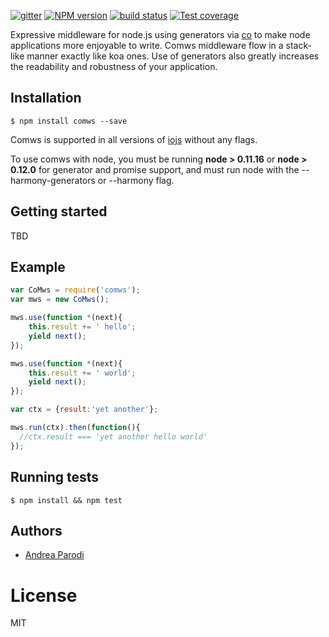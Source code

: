   [![gitter][gitter-image]][gitter-url]
  [![NPM version][npm-image]][npm-url]
  [![build status][shippable-image]][shippable-url]
  [![Test coverage][coverage-image]][coverage-url]

  Expressive middleware for node.js using generators via [co](https://github.com/visionmedia/co)
  to make node applications more enjoyable to write. Comws middleware flow in a stack-like manner exactly like koa ones. Use of generators also greatly increases the readability and robustness of your application.

  
## Installation

```
$ npm install comws --save
```

  Comws is supported in all versions of [iojs](https://iojs.org) without any flags.

  To use comws with node, you must be running __node > 0.11.16__ or __node > 0.12.0__ for generator and promise support, and must run node with the --harmony-generators or --harmony flag.

## Getting started

TBD

## Example

```js
var CoMws = require('comws');
var mws = new CoMws();

mws.use(function *(next){
    this.result += ' hello';
    yield next();
});

mws.use(function *(next){
    this.result += ' world';
    yield next();
});

var ctx = {result:'yet another'};

mws.run(ctx).then(function(){
  //ctx.result === 'yet another hello world'
});

```

## Running tests

```
$ npm install && npm test
```

## Authors

  - [Andrea Parodi](https://github.com/parro-it)

# License

  MIT

[npm-image]: https://img.shields.io/npm/v/comws.svg?style=flat-square
[npm-url]: https://npmjs.org/package/comws
[shippable-image]: https://api.shippable.com/projects/55005c5b5ab6cc1352981ec6/badge?branchName=master
[shippable-url]: https://app.shippable.com/projects/55005c5b5ab6cc1352981ec6/builds/latest
[coverage-image]: https://img.shields.io/coveralls/shes/comws/master.svg?style=flat-square
[coverage-url]: #
[gitter-image]: https://badges.gitter.im/Join%20Chat.svg
[gitter-url]: https://gitter.im/shes/comws